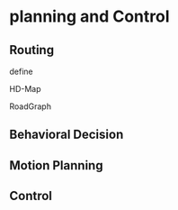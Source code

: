 # planning and Control

## Routing
<!-- 中国智能车挑战赛， 路网定义文件RNDF -->
define 

HD-Map

RoadGraph

## Behavioral Decision


## Motion Planning

## Control

